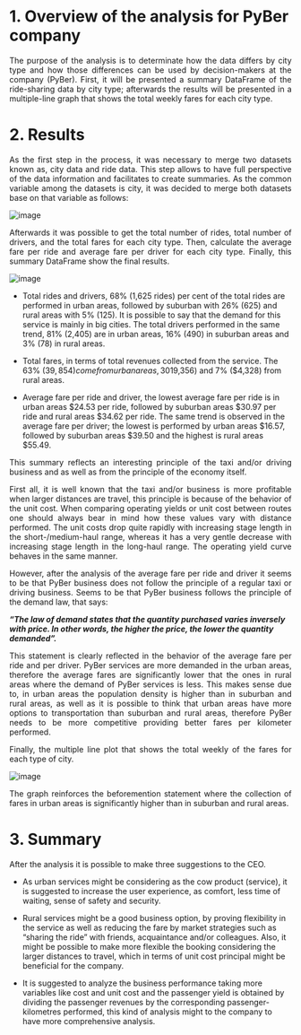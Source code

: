 # 1.	Overview of the analysis for PyBer company

<p align="justify"> The purpose of the analysis is to determinate how the data differs by city type and how those differences can be used by decision-makers at the company (PyBer). First, it will be presented a summary DataFrame of the ride-sharing data by city type; afterwards the results will be presented in a multiple-line graph that shows the total weekly fares for each city type.

# 2.	Results

<p align="justify"> As the first step in the process, it was necessary to merge two datasets known as, city data and ride data. This step allows to have full perspective of the data information and facilitates to create summaries. As the common variable among the datasets is city, it was decided to merge both datasets base on that variable as follows:

![image](https://user-images.githubusercontent.com/95872614/151715815-a1fd8f98-3bb3-476c-8696-aa7bb89d7b06.png)

<p align="justify"> Afterwards it was possible to get the total number of rides, total number of drivers, and the total fares for each city type. Then, calculate the average fare per ride and average fare per driver for each city type. Finally, this summary DataFrame show the final results. 

![image](https://user-images.githubusercontent.com/95872614/151715825-1b53736e-7616-42c5-a8db-65ab6526b015.png)

-	Total rides and drivers, 68% (1,625 rides) per cent of the total rides are performed in urban areas, followed by suburban with 26% (625) and rural areas with 5% (125). It is possible to say that the demand for this service is mainly in big cities. The total drivers performed in the same trend, 81% (2,405) are in urban areas, 16% (490) in suburban areas and 3% (78) in rural areas. 

-	Total fares, in terms of total revenues collected from the service. The 63% ($39,854) come from urban areas, 30% ($19,356) and 7% ($4,328) from rural areas. 

-	Average fare per ride and driver, the lowest average fare per ride is in urban areas $24.53 per ride, followed by suburban areas $30.97 per ride and rural areas $34.62 per ride. The same trend is observed in the average fare per driver; the lowest is performed by urban areas $16.57, followed by suburban areas $39.50 and the highest is rural areas $55.49. 

<p align="justify"> This summary reflects an interesting principle of the taxi and/or driving business and as well as from the principle of the economy itself. 

<p align="justify"> First all, it is well known that the taxi and/or business is more profitable when larger distances are travel, this principle is because of the behavior of the unit cost. When comparing operating yields or unit cost between routes one should always bear in mind how these values vary with distance performed. The unit costs drop quite rapidly with increasing stage length in the short-/medium-haul range, whereas it has a very gentle decrease with increasing stage length in the long-haul range. The operating yield curve behaves in the same manner. 

<p align="justify"> However, after the analysis of the average fare per ride and driver it seems to be that PyBer business does not follow the principle of a regular taxi or driving business.  Seems to be that PyBer business follows the principle of the demand law, that says:
    
***“The law of demand states that the quantity purchased varies inversely with price. In other words, the higher the price, the lower the quantity demanded”.***

<p align="justify"> This statement is clearly reflected in the behavior of the average fare per ride and per driver. PyBer services are more demanded in the urban areas, therefore the average fares are significantly lower that the ones in rural areas where the demand of PyBer services is less. This makes sense due to, in urban areas the population density is higher than in suburban and rural areas, as well as it is possible to think that urban areas have more options to transportation than suburban and rural areas, therefore PyBer needs to be more competitive providing better fares per kilometer performed. 

<p align="justify"> Finally, the multiple line plot that shows the total weekly of the fares for each type of city.

![image](https://user-images.githubusercontent.com/95872614/151715853-abe50aa8-ca3b-4ffc-b0ad-9c2cf97764e9.png)

<p align="justify"> The graph reinforces the beforemention statement where the collection of fares in urban areas is significantly higher than in suburban and rural areas.

# 3.	Summary

<p align="justify"> After the analysis it is possible to make three suggestions to the CEO. 

-	As urban services might be considering as the cow product (service), it is suggested to increase the user experience, as comfort, less time of waiting, sense of safety and security. 

-	Rural services might be a good business option, by proving flexibility in the service as well as reducing the fare by market strategies such as “sharing the ride” with friends, acquaintance and/or colleagues. Also, it might be possible to make more flexible the booking considering the larger distances to travel, which in terms of unit cost principal might be beneficial for the company. 

-	It is suggested to analyze the business performance taking more variables like cost and unit cost and the passenger yield is obtained by dividing the passenger revenues by the corresponding passenger-kilometres performed, this kind of analysis might to the company to have more comprehensive analysis.   
